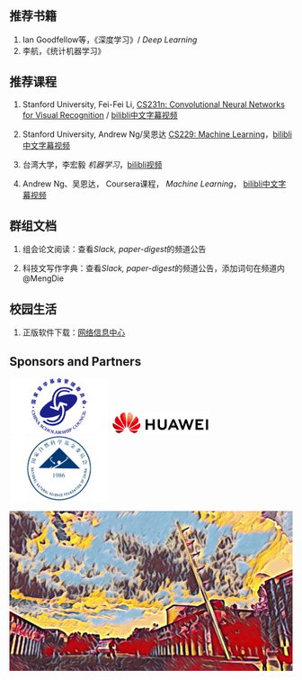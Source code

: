 ## 推荐书籍
1. Ian Goodfellow等，《深度学习》/ *Deep Learning*
2. 李航，《统计机器学习》

## 推荐课程
1. Stanford University, Fei-Fei Li, [CS231n: Convolutional Neural Networks for Visual Recognition](http://cs231n.stanford.edu/) / [bilibli中文字幕视频](https://www.bilibili.com/video/BV1Gb4y1X7Q5)

2. Stanford University, Andrew Ng/吴恩达 [CS229: Machine Learning](http://cs229.stanford.edu/)，[bilibli中文字幕视频](https://www.bilibili.com/video/BV1JE411w7Ub/?spm_id_from=333.788.recommend_more_video.0)

3. 台湾大学，李宏毅 *机器学习*，[bilibli视频](https://www.bilibili.com/video/BV1Wv411h7kN?from=search&seid=169234578912587402&spm_id_from=333.337.0.0)

4. Andrew Ng、吴恩达， Coursera课程， *Machine Learning*， [bilibli中文字幕视频](https://www.bilibili.com/video/BV164411b7dx?from=search&seid=9667206633028514293&spm_id_from=333.337.0.0)


## 群组文档
1. 组会论文阅读：查看*Slack, paper-digest*的频道公告

2. 科技文写作字典：查看*Slack, paper-digest*的频道公告，添加词句在频道内@MengDie


## 校园生活
1. 正版软件下载：[网络信息中心](http://nic.xjtu.edu.cn/)


## Sponsors and Partners

<img src="./sponsors/csc.png" width = "35%" height = "35%" alt="nsfc" /> 
<img src="./sponsors/huawei.png" width = "35%" height = "35%" alt="huawei" /> 
<img src="./sponsors/nsfc.jpeg" width = "35%" height = "35%" alt="huawei" /> 

![cmu](fig/cmu.jpg)
